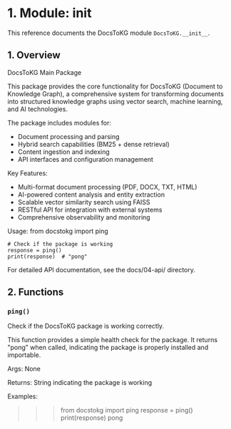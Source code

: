 # 1. Module: __init__

This reference documents the DocsToKG module ``DocsToKG.__init__``.

## 1. Overview

DocsToKG Main Package

This package provides the core functionality for DocsToKG (Document to Knowledge Graph),
a comprehensive system for transforming documents into structured knowledge graphs using
vector search, machine learning, and AI technologies.

The package includes modules for:
- Document processing and parsing
- Hybrid search capabilities (BM25 + dense retrieval)
- Content ingestion and indexing
- API interfaces and configuration management

Key Features:
- Multi-format document processing (PDF, DOCX, TXT, HTML)
- AI-powered content analysis and entity extraction
- Scalable vector similarity search using FAISS
- RESTful API for integration with external systems
- Comprehensive observability and monitoring

Usage:
    from docstokg import ping

    # Check if the package is working
    response = ping()
    print(response)  # "pong"

For detailed API documentation, see the docs/04-api/ directory.

## 2. Functions

### `ping()`

Check if the DocsToKG package is working correctly.

This function provides a simple health check for the package.
It returns "pong" when called, indicating the package is
properly installed and importable.

Args:
None

Returns:
String indicating the package is working

Examples:
>>> from docstokg import ping
>>> response = ping()
>>> print(response)
pong

